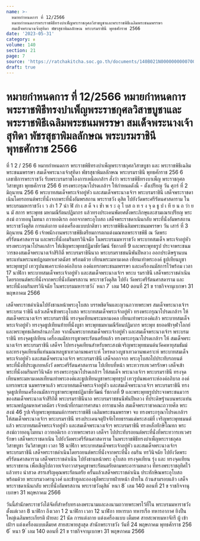 ```yaml
---
name: >-
  หมายกำหนดการ ที่ 12/2566
  หมายกำหนดการพระราชพิธีทรงบำเพ็ญพระราชกุศลวิสาขบูชาและพระราชพิธีเฉลิมพระชนมพรรษา
  สมเด็จพระนางเจ้าสุทิดา พัชรสุธาพิมลลักษณ พระบรมราชินี พุทธศักราช 2566
date: '2023-05-31'
category: ข
volume: 140
section: 21
page: 7
source: 'https://ratchakitcha.soc.go.th/documents/140B021N0000000000700.pdf'
draft: true
---
```


# หมายกำหนดการ ที่ 12/2566 หมายกำหนดการพระราชพิธีทรงบำเพ็ญพระราชกุศลวิสาขบูชาและพระราชพิธีเฉลิมพระชนมพรรษา สมเด็จพระนางเจ้าสุทิดา พัชรสุธาพิมลลักษณ พระบรมราชินี พุทธศักราช 2566

ที่ 1 2 / 256 6 หมายกำหนดการ พระราชพิธีทรงบำเพ็ญพระราชกุศลวิสาขบูชา และ พระราชพิธีเฉลิมพระชนมพรรษา สมเด็จพระนางเจ้าสุทิดา พัชรสุธาพิมลลักษณ พระบรมราชินี พุทธศักราช 256 6 เลขาธิการพระราชวัง รับพระบรมราชโองการเหนือเกล้าฯ สั่งว่า พระราชพิธีทรงบาเพ็ญ พระราชกุศลวิสาขบูชา พุทธศักราช 256 6 ทรงพระกรุณาโปรดเกล้าฯ ให้กำหนดดังนี้ - ตั้งเปรียญ วัน ศุกร์ ที่ 2 มิถุนายน 256 6 พระบาทสมเด็จพระเจ้าอยู่หัว และสมเด็จพระนางเจ้าฯ พระบรมราชินี เสด็จพระราชดาเนินโดยรถยนต์พระที่นั่งจากพระที่นั่งอัมพรสถาน พระราชวัง ดุสิต ไปยังวัดพระศรีรัตนศาสดาราม ในพระบรมมหาราชวัง เ ว ลำ 1 7 นำ ฬิ กำ เ ส ด็ จ เ ข้ำ พ ร ะ อุ โ บส ถ ท ร ง จุ ด ธู ป เ ที ย น ถ วำ ย น มั สการ พระพุทธ มหามณีรัตนปฏิมากร แล้วทรงประเคนพัดยศตั้งพระภิกษุและสามเณรเปรียญ พระสงฆ์ ถวายอนุโมทนา ถวายอดิเรก ออกจากพระอุโบสถ เสด็จพระราชดาเนินกลับ พระที่นั่งอัมพรสถาน พระราชวังดุสิต การแต่งกาย แต่งเครื่องแบบปกติขาว พระราชพิธีเฉลิมพระชนมพรรษา วัน เสาร์ ที่ 3 มิถุนายน 256 6 เจ้าพนักงานพระราชพิธีเตรียมการตกแต่งมณฑลพระราชพิธี ณ วัดพระศรีรัตนศาสดาราม และพระที่นั่งอมรินทรวินิจฉัย ในพระบรมมหาราชวัง พระบาทสมเด็จ พระเจ้าอยู่หัว ทรงพระกรุณาโปรดเกล้าฯ ให้เชิญพระพุทธปฏิมาชัยวัฒน์ รัชกาลที่ 9 และพระพุทธรูป ประจาพระชนมวารของสมเด็จพระนางเจ้าสิริกิติ์ พระบรมราชินีนาถ พระบรมราชชนนีพันปีหลวง ออกประดิษฐานบนพระแท่นพระนพปฎลมหาเศวตฉัตร พร้อมด้วย เทียนพระมหามงคล เทียนเท่าพระองค์ ธูปเทียนบูชาพระพุทธรูป เทวรูปนพเคราะห์องค์อภิบาล องค์แทรกพระชนมพรรษา และเครื่องนมัสการไว้พร้อม เวลา 17 นาฬิกา พระบาทสมเด็จพระเจ้าอยู่หัว และสมเด็จพระนางเจ้าฯ พระบ รมราชินี เสด็จพระราชดำเนินโดยรถยนต์พระที่นั่งจากพระที่นั่งอัมพรสถาน พระราชวังดุสิต ไปยัง วัดพระศรีรัตนศาสดาราม และพระที่นั่งอมรินทรวินิจฉัย ในพระบรมมหาราชวัง ้ หนา 7 ่ เลม 140 ตอนที่ 21 ข ราชกิจจานุเบกษา 31 พฤษภาคม 2566

เสด็จพระราชดำเนินไปยังชานหน้าพระอุโบสถ บรรพชิตจีนและญวนถวายพระพร สมเด็จพระนางเจ้าฯ พระบรม ราชินี แล้วเสด็จเข้าพระอุโบสถ พระบาทสมเด็จพระเจ้าอยู่หัว ทรงพระกรุณาโปรดเกล้าฯ ให้ สมเด็จพระนางเจ้าฯ พระบรมราชินี ทรงจุดเทียนพระมหามงคล เทียนเท่าพระองค์แล้ว พระบาทสมเด็จพระเจ้าอยู่หัว ทรงจุดธูปเทียนท้ายที่นั่งบูชา พระพุทธมหามณีรัตนปฏิมากร พระพุท ธยอดฟ้าจุฬาโลกย์ และพระพุทธเลิศหล้านภาไลย จากนั้นพระบาทสมเด็จพระเจ้าอยู่หัว และสมเด็จพระนางเจ้าฯ พระบรมราชินี ทรงจุดธูปเทียน เครื่องนมัสการบูชาพระรัตนตรัยแล้ว ทรงพระกรุณาโปรดเกล้าฯ ให้ สมเด็จพระนางเจ้าฯ พระบรมราชินี เสด็จฯ ไปทรงจุดเทียนสำหรับพระสงฆ์เจริญพระพุทธมนต์นวัคคหายุสมธัมม์ และทรงจุดเทียนที่แท่นมณฑลบูชาเทวดานพเคราะห์ โหรหลวงบูชาเทวดานพเคราะห์ พระบาทสมเด็จพระเจ้าอยู่หัว และสมเด็จพระนางเจ้าฯ พระบรมราชินี เสด็จออกจาก พระอุโบสถไปประทับรถยนต์พระที่นั่งที่ประตูเกยหลังวั ดพระศรีรัตนศาสดาราม ไปเทียบที่หน้า พระทวารเทเวศรรักษา เสด็จเข้าพระที่นั่งอมรินทรวินิจฉัย ทรงพระกรุณาโปรดเกล้าฯ ให้สมเด็จ พระนางเจ้าฯ พระบรมราชินี ทรงจุดเทียนพระมหามงคลเทียนเท่าพระองค์และธูปเทียนบูชาพระพุทธรูป เทวรูปนพเคราะห์องค์อภิบาล องค์แทรกพระช นมพรรษาแล้ว พระบาทสมเด็จพระเจ้าอยู่หัว และสมเด็จพระนางเจ้าฯ พระบรมราชินี ทรงจุดธูปเทียนเครื่องนมัสการบูชาพระพุทธปฏิมาชัยวัฒน์ รัชกาลที่ 9 และพระพุทธรูปประจาพระชนมวารของสมเด็จพระนางเจ้าสิริกิติ์ พระบรมราชินีนาถ พระบรมราชชนนีพันปีหลวง ที่ประดิษฐำนบนพระแท่นพระนพปฎลมหาเศวตฉัตร เจ้าหน้าที่กรมการศาสนา อาราธนาศีล สมเด็จพระราชาคณะถวายศีล พระสงฆ์ 46 รูปเจริญพระพุทธมนต์การพระราชพิธี เฉลิมพระชนมพรรษา จบ ทรงพระกรุณาโปรดเกล้าฯ ให้สมเด็จพระนางเจ้าฯ พระบรมราชินี ทรงประเคนจตุปัจจัยไทยธรรมแด่พระสงฆ์ที่ เจริญพระพุทธมนต์แล้ว พระบาทสมเด็จพระเจ้าอยู่หัว และสมเด็จพระนางเจ้าฯ พระบรมราชินี ทรงหลั่งทักษิโณทก พระสงฆ์ถวายอนุโมทนา ถวายอดิเรก ถวายพระพรลา เสด็จฯ ไปประทับรถยนต์พระที่นั่งที่พระทวารเทเวศรรักษา เสด็จพระราชดาเนิน ไปยังวัดพระศรีรัตนศาสดาราม ในพระราชพิธีทรงบำเพ็ญพระราชกุศลวิสาขบูชา วันวิสาขบูชา เวลา 18 นาฬิกา พระบาทสมเด็จพระเจ้าอยู่หัว และสมเด็จพระนางเจ้าฯ พระบรมราชินี เสด็จพระราชดำเนินโดยรถยนต์พระที่นั่งจากพระที่นั่ง อมริน ทรวินิจฉัย ไปยังวัดพระศรีรัตนศาสดาราม เสด็จพระราชดำเนิน ไปยังชานหน้าพระ อุโบสถ ทรงจุดเทียน รุ่ง และ ทรงจุดเทียนพระราชทาน เพื่อเชิญไปถวายเจ้าอาวาสจุดบูชาพระรัตนตรัยตามพระอารามหลวง ที่ทรงพระราชอุทิศไว้ แล้วทรง นำสวด สรรเสริญคุณพระรัตนตรัย ครั้นแล้วเสด็จพระราชดำเนิน ประทักษิณพระอุโบสถ พร้อมด้วย พระบรมวงศานุวงศ์ และข้าทูลละอองธุลีพระบาทฝ่ายหน้า ฝ่ายใน ถ้วนสามรอบแล้ว เสด็จพระราชดาเนินกลับ พระที่นั่งอัมพรสถาน พระราชวังดุสิต ้ หนา 8 ่ เลม 140 ตอนที่ 21 ข ราชกิจจานุเบกษา 31 พฤษภาคม 2566

วันนี้สำนักพระราชวังได้จัดที่สำหรับทรงลงพระนามและลงนามถวายพระพรไว้ที่ใน พระบรมมหาราชวัง ตั้งแต่เวลา 8 นาฬิกา ถึงเวลา 1 2 นาฬิกา เวลา 12 นาฬิกา ทหารบก ทหารเรือ ทหารอากาศ ยิงปืนใหญ่เฉลิมพระเกียรติ ฝ่ายละ 21 นัด การแต่งกาย แต่งเครื่องแบบ เต็มยศ สายสะพายมหาจักรี ผู้ เข้าเฝ้าฯ แต่งเครื่องแบบเต็มยศ สายสะพายสูงสุด สำนักพระราชวัง วันที่ 24 พฤษภาคม พุทธศักราช 256 6 ้ หนา 9 ่ เลม 140 ตอนที่ 21 ข ราชกิจจานุเบกษา 31 พฤษภาคม 2566
